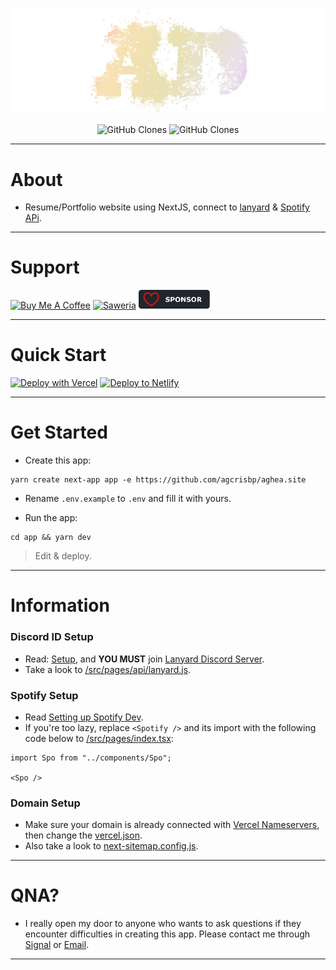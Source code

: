 <center><img src="/public/images/sign.png" /></center>

<p align="center">
    <img alt='GitHub Clones' src='https://img.shields.io/badge/dynamic/json?color=success&label=Clone&query=count&url=https://gist.github.com/agcrisbp/f19fcc40267314fedad0e51b5e48f463/raw/clone.json&logo=github'>
    <img alt='GitHub Clones' src='https://img.shields.io/badge/dynamic/json?color=success&label=Unique&query=uniques&url=https://gist.github.com/agcrisbp/f19fcc40267314fedad0e51b5e48f463/raw/clone.json&logo=githubactions&logoColor=white'>
</p>

---

# About

- Resume/Portfolio website using NextJS, connect to [lanyard](https://github.com/Phineas/lanyard) & [Spotify APi](https://github.com/agcrisbp/Spotify-ADLink).

---

# Support

<a href="https://www.buymeacoffee.com/agcrisbp" target="_blank"><img src="https://cdn.buymeacoffee.com/buttons/v2/default-yellow.png" alt="Buy Me A Coffee" style="height: 32px !important;width: 114px !important;" ></a>
<a href="https://saweria.co/agcrisbp" target="_blank"><img src="https://bio-aghea.vercel.app/saweria-button.png" alt="Saweria" style="height: 30px !important;width: 114px !important;" ></a>
<a href="https://github.com/sponsors/agcrisbp" target="_blank"><img src="/public/images/sponsor-badge.svg" alt="Github Sponsor" style="height: 30px !important;width: 114px !important;" ></a>

---

# Quick Start

[![Deploy with Vercel](https://vercel.com/button)](https://vercel.com/import/git?s=https://github.com/agcrisbp/aghea.site)
[![Deploy to Netlify](https://www.netlify.com/img/deploy/button.svg)](https://app.netlify.com/start/deploy?repository=https://github.com/agcrisbp/aghea.site)

---

# Get Started

- Create this app:
```
yarn create next-app app -e https://github.com/agcrisbp/aghea.site
```

- Rename `.env.example` to `.env` and fill it with yours.

- Run the app:
```
cd app && yarn dev
```

> Edit & deploy.

---

# Information

### Discord ID Setup
- Read: [Setup](https://ad-link-docs.vercel.app/frontend#add-discord-status), and **YOU MUST** join [Lanyard Discord Server](https://discord.gg/lanyard).
- Take a look to [/src/pages/api/lanyard.js](/src/pages/api/lanyard.js).

### Spotify Setup
- Read [Setting up Spotify Dev](https://github.com/agcrisbp/ADTify?tab=readme-ov-file#setting-up-spotify-dev).
- If you're too lazy, replace `<Spotify />` and its import with the following code below to [/src/pages/index.tsx](/src/pages/index.tsx):

```tsx
import Spo from "../components/Spo";

<Spo />
```

### Domain Setup
- Make sure your domain is already connected with [Vercel Nameservers](https://vercel.com/docs/projects/domains/working-with-nameservers), then change the [vercel.json](/vercel.json).
- Also take a look to [next-sitemap.config.js](/next-sitemap.config.js).

---

# QNA?
- I really open my door to anyone who wants to ask questions if they encounter difficulties in creating this app. Please contact me through [Signal](https://aghea.vercel.app/contact) or [Email](https://aghea.vercel.app/email).

---